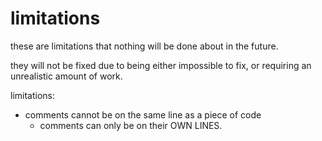 # limitations
these are limitations that nothing will be done about in the future.

they will not be fixed due to being either impossible to fix, or requiring an unrealistic amount of work.

limitations:
- comments cannot be on the same line as a piece of code
    * comments can only be on their OWN LINES.
